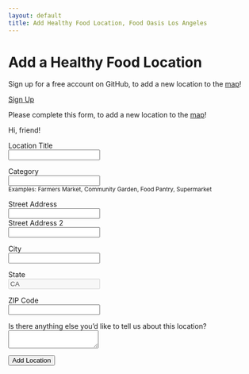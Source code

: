 ```yaml
---
layout: default
title: Add Healthy Food Location, Food Oasis Los Angeles
---
```


<h1>Add a Healthy Food Location</h1>

<!--
Before sign in
-->
<section id="loginSection">
  <p>Sign up for a free account on GitHub, to add a new location to the <a href="/locations/">map</a>!</p>
  <p class="action">
    <a id="login" href="https://github.com/login/oauth/authorize?client_id=7ebf83bd679d38d56577&amp;scope=public_repo">Sign Up</a>        
  </p>
</section>

<!--
After sign in
-->
<section id="inputSection" class="hidden">
  <p>Please complete this form, to add a new location to the <a href="/locations/">map</a>!</p>
  <form id="addForm" action="/add" method="post">
    <p>
      <span class="label">Hi, <span id="userNameSpan">friend</span>!</span>
    </p>
    <p>
      <label>
        Location Title<br />
        <input type="text" id="locationTitle" />
      </label>
    </p>
    <p>
      <label>
        Category<br />
        <input type="text" id="locationCategory" /><br />
        <small>Examples: Farmers Market, Community Garden, Food Pantry, Supermarket</small>
        <!--
        <select id="locationCategory">
          <option value="other">Other</option>
          <option value="farmers-market">Farmer’s Market</option>
          <option value="community-garden">Community Garden</option>
          <option value="food-pantry">Food Pantry</option>
          <option value="supermarket">Supermarket</option>
        </select>
        -->
      </label>
    </p>
    <p>
      <label>
        Street Address<br />
        <input type="text" id="locationAddress1" />
      </label><br />
      <label>
        Street Address 2<br />
        <input type="text" id="locationAddress2" />
      </label>
    </p>
    <p>
      <label>
        City<br />
        <input type="text" id="locationCity" />
      </label>
    </p>
    <p>
      State<br />
      <input type="text" value="CA" disabled />
    </p>
    <p>
      <label>
        ZIP Code<br />
        <input type="text" id="locationZip" />
      </label>
    </p>
    <p>
      <label>
        Is there anything else you’d like to tell us about this location?<br />
        <textarea id="userText"></textarea>
      </label>
    </p>
    <p class="action">
      <button type="submit" id="submit">Add Location</button>
    </p>
  </form>
</section>

<section class="success hidden" role="status" id="messageSection">      
</section>

<script src="/assets/js/github-backend.js"></script>
